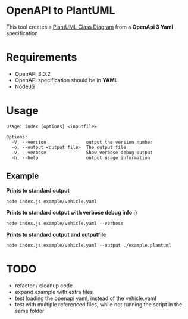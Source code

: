 # OpenAPI to PlantUML

This tool creates a [PlantUML Class Diagram](http://plantuml.com/class-diagram) from a **OpenApi 3 Yaml** specification

# Requirements
- OpenAPI 3.0.2
- OpenAPI specification should be in **YAML**
- [NodeJS](http://nodejs.org)

# Usage

```
Usage: index [options] <inputfile>

Options:
  -V, --version               output the version number
  -o, --output <output file>  The output file
  -v, --verbose               Show verbose debug output
  -h, --help                  output usage information
```
## Example
**Prints to standard output**
```
node index.js example/vehicle.yaml
```
**Prints to standard output with verbose debug info :)**
```
node index.js example/vehicle.yaml --verbose 
```

**Prints to standard output and outputfile**
```
node index.js example/vehicle.yaml --output ./example.plantuml
```

# TODO
- refactor / cleanup code
- expand example with extra files
- test loading the openapi yaml, instead of the vehicle.yaml
- test with multiple referenced files, while not running the script in the same folder